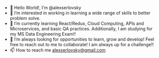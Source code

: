 - 👋 Hello World!, I’m @alexserlovsky
- 👀 I’m interested in working in learning a wide range of skills to better problem solve.
- 🌱 I’m currently learning React/Redux, Cloud Computing, APIs and Microservices, and basic QA practices. Additionally, I am studying for my MS Data Engineering Exam!!
- 💞️ I’m always looking for opportunities to learn, grow and develop! Feel free to reach out to me to collaborate! I am always up for a challenge!!
- 📫 How to reach me alexserlovsky@gmail.com

<!---
alexserlovsky/alexserlovsky is a ✨ special ✨ repository because its `README.md` (this file) appears on your GitHub profile.
You can click the Preview link to take a look at your changes.
--->
